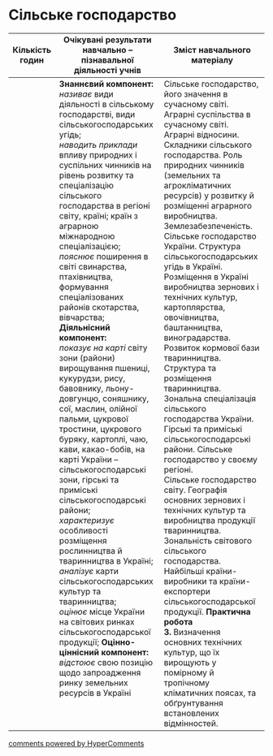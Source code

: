 <div id="hypercomments_widget" class="js-hypercomments-widget invisible"></div>

# Сільське господарство

<table>
  <tr>
     <td width="10%" align="center"><b>Кількість годин</b></td>  
    <td width="45%" align="center"><b>Очікувані  результати  навчально – пізнавальної  діяльності  учнів</b></td>
    <td width="45%" align="center"><b>Зміст навчального матеріалу</b></td>
  </tr>
<tbody>
  <tr>
<td width="10%" style="vertical-align:top !important;"></td>
    <td width="45%" style="vertical-align:top !important;">
    <b>Знаннєвий компонент:</b><br>
    <i>називає</i> види діяльності в сільському господарстві, види сільськогосподарських угідь; <br>
    <i>наводить приклади</i> впливу природних і суспільних чинників на рівень розвитку та спеціалізацію  сільського господарства в регіоні світу, країні; країн з аграрною міжнародною спеціалізацією;<br>
    <i>пояснює</i> поширення в світі свинарства, птахівництва, формування спеціалізованих районів скотарства, вівчарства;<br>
    <b>Діяльнісний компонент:</b><br>
    <i>показує на карті</i> світу зони (райони) вирощування пшениці, кукурудзи, рису, бавовнику, льону-довгунцю, соняшнику, сої, маслин, олійної пальми, цукрової тростини, цукрового буряку, картоплі, чаю, кави, какао-бобів, на карті України – сільськогосподарські зони, гірські та приміські сільськогосподарські райони;<br>
    <i>характеризує</i> особливості розміщення рослинництва й тваринництва  в Україні;<br>
    <i>аналізує</i> карти сільськогосподарських культур та тваринництва;<br>
    <i>оцінює</i>  місце України на світових ринках сільськогосподарської продукції;
	<b>Оцінно-ціннісний компонент:</b><br>
	<i>відстоює</i> свою позицію щодо запроадження ринку земельних ресурсів в Україні
</td>
    <td width="45%" style="vertical-align:top !important;">
    Сільське господарство, його значення в сучасному світі.  Аграрні суспільства в сучасному світі. Аграрні відносини.<br>
    Складники сільського господарства. Роль природних чинників (земельних та агрокліматичних ресурсів) у розвитку й розміщенні аграрного виробництва. Землезабезпеченість.<br>
    Сільське господарство України. Структура сільськогосподарських угідь в Україні. Розміщення в Україні виробництва зернових і технічних культур, картоплярства, овочівництва, баштанництва, виноградарства. <br>
    Розвиток кормової бази тваринництва.  Структура та розміщення  тваринництва. Зональна спеціалізація сільського господарства України. Гірські та приміські сільськогосподарські райони. Сільське господарство у своєму регіоні.<br>
    Сільське господарство світу. Географія основних зернових і технічних культур та виробництва продукції тваринництва. <br>Зональність світового сільського господарства. Найбільші країни-виробники та країни-експортери сільськогосподарської продукції.
    <b>Практична робота</b> <br>
    <b>3.</b> Визначення основних технічних культур, що їх вирощують у помірному й тропічному кліматичних поясах, та обґрунтування встановлених відмінностей.
    </td>
  </tr>
</tbody>
</table>

<div class="js-hypercomments-container">
<a href="http://hypercomments.com" class="hc-link" title="comments widget">comments powered by HyperComments</a>
</div>